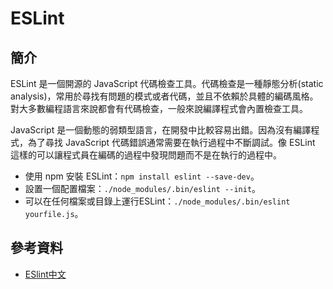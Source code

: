 # ESLint

## 簡介

ESLint 是一個開源的 JavaScript 代碼檢查工具。代碼檢查是一種靜態分析(static analysis)，常用於尋找有問題的模式或者代碼，並且不依賴於具體的編碼風格。對大多數編程語言來說都會有代碼檢查，一般來說編譯程式會內置檢查工具。

JavaScript 是一個動態的弱類型語言，在開發中比較容易出錯。因為沒有編譯程式，為了尋找 JavaScript 代碼錯誤通常需要在執行過程中不斷調試。像 ESLint 這樣的可以讓程式員在編碼的過程中發現問題而不是在執行的過程中。

* 使用 npm 安裝 ESLint：`npm install eslint --save-dev`。
* 設置一個配置檔案：`./node_modules/.bin/eslint --init`。
* 可以在任何檔案或目錄上運行ESLint：`./node_modules/.bin/eslint yourfile.js`。

## 參考資料

* [ESlint中文](https://cn.eslint.org/)

